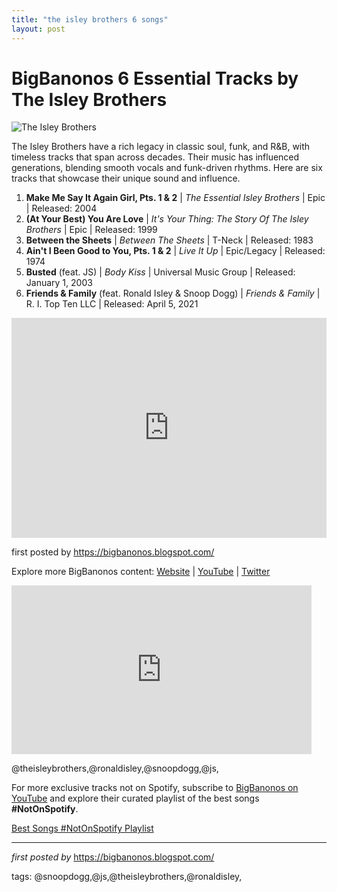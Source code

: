 ```yaml
---
title: "the isley brothers 6 songs"
layout: post
---
```

<h1>BigBanonos 6 Essential Tracks by The Isley Brothers</h1>
<img alt="The Isley Brothers" src="https://cdn.britannica.com/84/197084-050-5CB545CA/Isley-Brothers-1975.jpg?w=400&h=300&c=crop" /> <p>The Isley Brothers have a rich legacy in classic soul, funk, and R&B, with timeless tracks that span across decades. Their music has influenced generations, blending smooth vocals and funk-driven rhythms. Here are six tracks that showcase their unique sound and influence.</p> <ol> <li><strong>Make Me Say It Again Girl, Pts. 1 & 2</strong> | <em>The Essential Isley Brothers</em> | Epic | Released: 2004</li> <li><strong>(At Your Best) You Are Love</strong> | <em>It's Your Thing: The Story Of The Isley Brothers</em> | Epic | Released: 1999</li> <li><strong>Between the Sheets</strong> | <em>Between The Sheets</em> | T-Neck | Released: 1983</li> <li><strong>Ain't I Been Good to You, Pts. 1 & 2</strong> | <em>Live It Up</em> | Epic/Legacy | Released: 1974</li> <li><strong>Busted</strong> (feat. JS) | <em>Body Kiss</em> | Universal Music Group | Released: January 1, 2003</li> <li><strong>Friends & Family</strong> (feat. Ronald Isley & Snoop Dogg) | <em>Friends & Family</em> | R. I. Top Ten LLC | Released: April 5, 2021</li>
</ol> <div> <iframe allow="autoplay; clipboard-write; encrypted-media; fullscreen; picture-in-picture" allowfullscreen="" frameborder="0" height="352" loading="lazy" src="https://open.spotify.com/embed/playlist/21LGfkexJ1K00YW2YMJ3Oa?utm_source=generator" width="100%"></iframe>
</div> <p>first posted by <a href="https://bigbanonos.blogspot.com/">https://bigbanonos.blogspot.com/</a></p> <div> <p>Explore more BigBanonos content: <a href="https://bigbanonos.blogspot.com/">Website</a> | <a href="https://www.youtube.com/@BigBanonos">YouTube</a> | <a href="https://x.com/bigbanonos">Twitter</a></p>
</div>
<iframe frameborder="0" height="270" src="https://youtube.com/embed/Pq51JmcyBzY" width="480"></iframe>
<!--Tags-->
<p>@theisleybrothers,@ronaldisley,@snoopdogg,@js,</p>


<!--Subscribe and Playlist Links-->
<div>
    <p>For more exclusive tracks not on Spotify, subscribe to <a href="https://www.youtube.com/@BigBanonos" target="_blank">BigBanonos on YouTube</a> and explore their curated playlist of the best songs <strong>#NotOnSpotify</strong>.</p>
    <p><a href="https://www.youtube.com/playlist?list=PLtuNtuTatqI0kFahUCbtbfenC_ET5O_tr" target="_blank">Best Songs #NotOnSpotify Playlist<br /></a></p></div>

<hr />

<p><em>first posted by</em> <a href="https://bigbanonos.blogspot.com/" rel="noopener" target="_new">https://bigbanonos.blogspot.com/</a></p>

<p>tags: @snoopdogg,@js,@theisleybrothers,@ronaldisley,</p>
